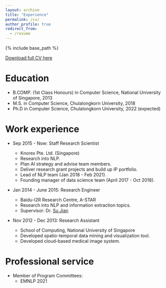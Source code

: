 ```yaml
---
layout: archive
title: "Experience"
permalink: /cv/
author_profile: true
redirect_from:
  - /resume
---
```


{% include base_path %}

[Download full CV here](https://yipingnus.github.io/files/CV.pdf)

Education
======
* B.COMP. (1st Class Honours) in Computer Science, National University of Singapore, 2013
* M.S. in Computer Science, Chulalongkorn University, 2018
* Ph.D in Computer Science, Chulalongkorn University, 2022 (expected)

Work experience
======
* Sep 2015 - Now: Staff Research Scientist
  * Knorex Pte. Ltd. (Singapore)
  * Research into NLP.
  * Plan AI strategy and advise team members.
  * Deliver research grant projects and build up IP portfolio.
  * Lead of NLP team (Jan 2018 - Feb 2021).
  * Founding manager of data science team (April 2017 - Oct 2018).

* Jan 2014 - June 2015: Research Engineer
  * Baidu-I2R Research Centre, A-STAR
  * Research into NLP and information extraction topics.
  * Supervisor: Dr. [Su Jian](http://www.colips.org/~sujian/)
  
* Nov 2012 - Dec 2013: Research Assistant
  * School of Computing, National University of Singapore
  * Developed spatio-temporal data mining and visualization tool.
  * Developed cloud-based medical image system.

Professional service
======
* Member of Program Committees:
  * EMNLP 2021
